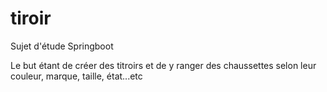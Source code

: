 # tiroir

Sujet d'étude Springboot

Le but étant de créer des titroirs et de y ranger des chaussettes selon leur couleur, marque, taille, état...etc

